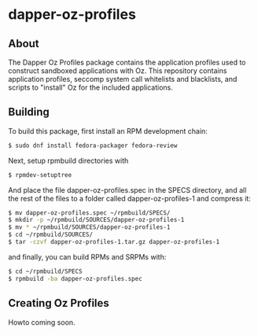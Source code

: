 # dapper-oz-profiles

## About
The Dapper Oz Profiles package contains the application profiles used to construct sandboxed applications with Oz. This repository contains application profiles, seccomp system call whitelists and blacklists, and scripts to "install" Oz for the included applications.

## Building
To build this package, first install an RPM development chain:

```bash
$ sudo dnf install fedora-packager fedora-review

```

Next, setup rpmbuild directories with

```bash
$ rpmdev-setuptree
```
And place the file dapper-oz-profiles.spec in the SPECS directory, and all the rest of the files to a folder called dapper-oz-profiles-1 and compress it:
```bash
$ mv dapper-oz-profiles.spec ~/rpmbuild/SPECS/
$ mkdir -p ~/rpmbuild/SOURCES/dapper-oz-profiles-1
$ mv * ~/rpmbuild/SOURCES/dapper-oz-profiles-1
$ cd ~/rpmbuild/SOURCES/
$ tar -czvf dapper-oz-profiles-1.tar.gz dapper-oz-profiles-1
```

and finally, you can build RPMs and SRPMs with:
```bash
$ cd ~/rpmbuild/SPECS
$ rpmbuild -ba dapper-oz-profiles.spec
```

## Creating Oz Profiles
Howto coming soon.



